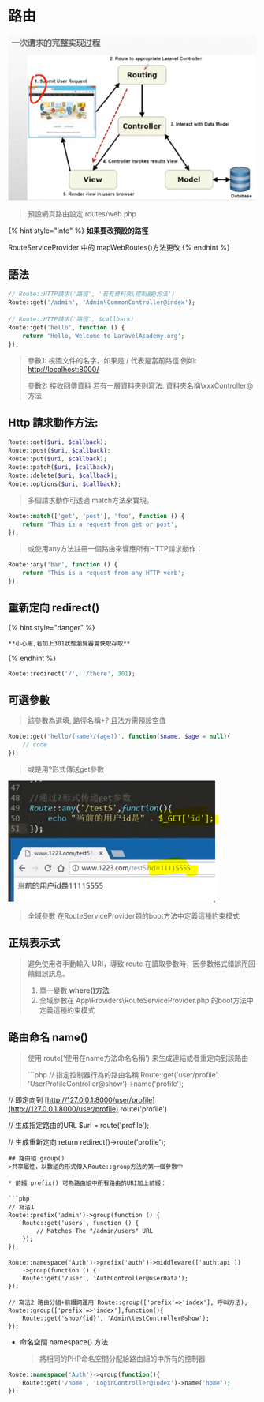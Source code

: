 # 路由

![&#x8ACB;&#x6C42;&#x6D41;&#x7A0B;](../.gitbook/assets/route.jpg)

> 預設網頁路由設定 routes/web.php

{% hint style="info" %}
**如果要改預設的路徑**

RouteServiceProvider 中的 mapWebRoutes\(\)方法更改
{% endhint %}

## 語法

```php
// Route::HTTP請求('路徑', '若有資料夾\控制器@方法')
Route::get('/admin', 'Admin\CommonController@index');

// Route::HTTP請求('路徑', $callback)
Route::get('hello', function () {
    return 'Hello, Welcome to LaravelAcademy.org';
});
```

> 參數1: 視圖文件的名字，如果是 / 代表是當前路徑 例如: [http://localhost:8000/](http://localhost:8000/)
>
> 參數2: 接收回傳資料 若有一層資料夾則寫法: 資料夾名稱\xxxController@方法

## Http 請求動作方法:

```php
Route::get($uri, $callback);
Route::post($uri, $callback);
Route::put($uri, $callback);
Route::patch($uri, $callback);
Route::delete($uri, $callback);
Route::options($uri, $callback);
```

> 多個請求動作可透過 match方法來實現。

```php
Route::match(['get', 'post'], 'foo', function () {
    return 'This is a request from get or post';
});
```

> 或使用any方法註冊一個路由來響應所有HTTP請求動作：

```php
Route::any('bar', function () {
    return 'This is a request from any HTTP verb';
});
```

>

## 重新定向 redirect\(\)

{% hint style="danger" %}
```text
**小心用,若加上301狀態瀏覽器會快取存取**
```
{% endhint %}

```php
Route::redirect('/', '/there', 301);
```

## 可選參數

> 該參數為選填, 路徑名稱+? 且法方需預設空值

```php
Route::get('hello/{name}/{age?}', function($name, $age = null){
    // code
});
```

> 或是用?形式傳送get參數

![&#x53EF;&#x9078;&#x53C3;&#x6578;](../.gitbook/assets/param.jpg)

> 全域參數 在RouteServiceProvider類的boot方法中定義這種約束模式

## 正規表示式

> 避免使用者手動輸入 URI，導致 route 在讀取參數時，因參數格式錯誤而回饋錯誤訊息。
>
> 1. 單一變數  **where\(\)方法**
> 2. 全域參數在 App\Providers\RouteServiceProvider.php 的boot方法中定義這種約束模式

## 路由命名 name\(\)

> 使用 route\('使用在name方法命名名稱'\) 来生成連結或者重定向到該路由
>
> \`\`\`php // 指定控制器行為的路由名稱 Route::get\('user/profile', 'UserProfileController@show'\)-&gt;name\('profile'\);

// 即定向到 [http://127.0.0.1:8000/user/profile](http://127.0.0.1:8000/user/profile) route\('profile'\)

// 生成指定路由的URL $url = route\('profile'\);

// 生成重新定向 return redirect\(\)-&gt;route\('profile'\);

```text
## 路由組 group()
>共享屬性，以數組的形式傳入Route::group方法的第一個參數中

* 前綴 prefix() 可為路由組中所有路由的URI加上前綴：

```php
// 寫法1
Route::prefix('admin')->group(function () {
    Route::get('users', function () {
        // Matches The "/admin/users" URL
    });
});

Route::namespace('Auth')->prefix('auth')->middleware(['auth:api'])
    ->group(function () {
    Route::get('/user', 'AuthController@userData');
});

// 寫法2 路由分組+前綴詞運用 Route::group(['prefix'=>'index'], 呼叫方法);
Route::group(['prefix'=>'index'],function(){
    Route::get('shop/{id}', 'Admin\testController@show');
});
```

* 命名空間  namespace\(\) 方法 

  > 將相同的PHP命名空間分配給路由組的中所有的控制器

```php
Route::namespace('Auth')->group(function(){
    Route::get('/home', 'LoginController@index')->name('home');
});
```

